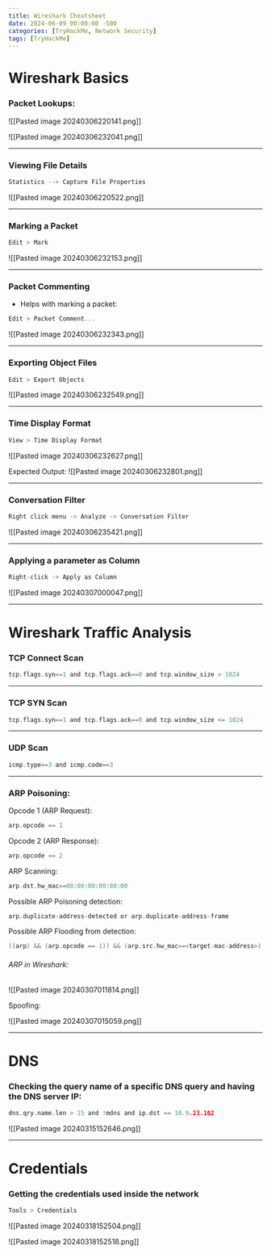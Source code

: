 ```yaml
---
title: Wireshark Cheatsheet
date: 2024-06-09 00:00:00 -500
categories: [TryHackMe, Network Security]
tags: [TryHackMe]
---
```




# Wireshark Basics

### Packet Lookups:

![[Pasted image 20240306220141.png]]

![[Pasted image 20240306232041.png]]

-----

### Viewing File Details

```c
Statistics --> Capture File Properties
```

![[Pasted image 20240306220522.png]]

-----

### Marking a Packet

```c
Edit > Mark
```

![[Pasted image 20240306232153.png]]

-----

### Packet Commenting

- Helps with marking a packet:
```c
Edit > Packet Comment...
```

![[Pasted image 20240306232343.png]]

-----

### Exporting Object Files

```c
Edit > Export Objects
```

![[Pasted image 20240306232549.png]]

-----

### Time Display Format

```c
View > Time Display Format
```

![[Pasted image 20240306232627.png]]


Expected Output:
![[Pasted image 20240306232801.png]]

-----

### Conversation Filter

```c
Right click menu -> Analyze -> Conversation Filter
```

![[Pasted image 20240306235421.png]]

-----

### Applying a parameter as Column

```c
Right-click -> Apply as Column
```

![[Pasted image 20240307000047.png]]


----
# Wireshark Traffic Analysis

### TCP Connect Scan

```c
tcp.flags.syn==1 and tcp.flags.ack==0 and tcp.window_size > 1024
```

-----

### TCP SYN Scan

```c
tcp.flags.syn==1 and tcp.flags.ack==0 and tcp.window_size <= 1024
```

-----

### UDP Scan

```c
icmp.type==3 and icmp.code==3
```

-----

### ARP Poisoning:

Opcode 1 (ARP Request): 
```c
arp.opcode == 1
```

Opcode 2 (ARP Response): 
```c
arp.opcode == 2
```

ARP Scanning:
```c
arp.dst.hw_mac==00:00:00:00:00:00
```

Possible ARP Poisoning detection: 

```c
arp.duplicate-address-detected or arp.duplicate-address-frame
```

Possible ARP Flooding from detection:

```c
((arp) && (arp.opcode == 1)) && (arp.src.hw_mac==<target-mac-address>)
```

###### ARP in Wireshark:

![[Pasted image 20240307011814.png]]

Spoofing:

![[Pasted image 20240307015059.png]]

-----
# DNS


### Checking the query name of a specific DNS query and having the DNS server IP:

```c
dns.qry.name.len > 15 and !mdns and ip.dst == 10.9.23.102
```

![[Pasted image 20240315152646.png]]


---
# Credentials


### Getting the credentials used inside the network

```c
Tools > Credentials
```

![[Pasted image 20240318152504.png]]

![[Pasted image 20240318152518.png]]






